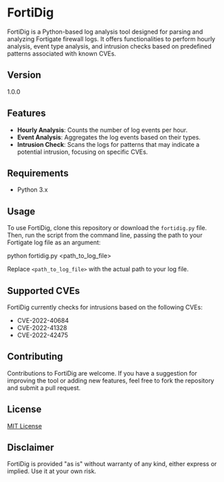 # FortiDig

FortiDig is a Python-based log analysis tool designed for parsing and analyzing Fortigate firewall logs. It offers functionalities to perform hourly analysis, event type analysis, and intrusion checks based on predefined patterns associated with known CVEs.

## Version

1.0.0

## Features

- **Hourly Analysis**: Counts the number of log events per hour.
- **Event Analysis**: Aggregates the log events based on their types.
- **Intrusion Check**: Scans the logs for patterns that may indicate a potential intrusion, focusing on specific CVEs.

## Requirements

- Python 3.x

## Usage

To use FortiDig, clone this repository or download the `fortidig.py` file. Then, run the script from the command line, passing the path to your Fortigate log file as an argument:

python fortidig.py <path_to_log_file>

Replace `<path_to_log_file>` with the actual path to your log file.

## Supported CVEs

FortiDig currently checks for intrusions based on the following CVEs:

- CVE-2022-40684
- CVE-2022-41328
- CVE-2022-42475

## Contributing

Contributions to FortiDig are welcome. If you have a suggestion for improving the tool or adding new features, feel free to fork the repository and submit a pull request.

## License

[MIT License](LICENSE)

## Disclaimer

FortiDig is provided "as is" without warranty of any kind, either express or implied. Use it at your own risk.

